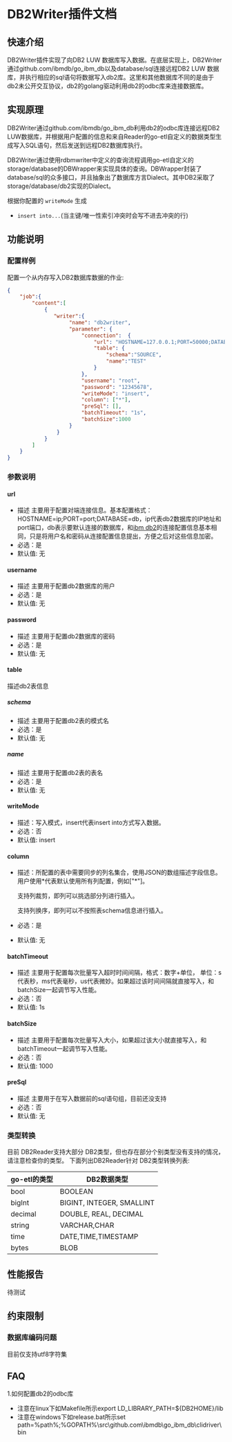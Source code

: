 # DB2Writer插件文档

## 快速介绍

DB2Writer插件实现了向DB2 LUW 数据库写入数据。在底层实现上，DB2Writer通过github.com/ibmdb/go_ibm_db以及database/sql连接远程DB2 LUW 数据库，并执行相应的sql语句将数据写入db2库。这里和其他数据库不同的是由于db2未公开交互协议，db2的golang驱动利用db2的odbc库来连接数据库。

## 实现原理
DB2Writer通过github.com/ibmdb/go_ibm_db利用db2的odbc库连接远程DB2 LUW数据库，并根据用户配置的信息和来自Reader的go-etl自定义的数据类型生成写入SQL语句，然后发送到远程DB2数据库执行。

DB2Writer通过使用rdbmwriter中定义的查询流程调用go-etl自定义的storage/database的DBWrapper来实现具体的查询。DBWrapper封装了database/sql的众多接口，并且抽象出了数据库方言Dialect。其中DB2采取了storage/database/db2实现的Dialect。

根据你配置的 `writeMode` 生成

- `insert into...`(当主键/唯一性索引冲突时会写不进去冲突的行)


## 功能说明

### 配置样例

配置一个从内存写入DB2数据库数据的作业:

```json
{
    "job":{
        "content":[
            {
               "writer":{
                    "name": "db2writer",
                    "parameter": {
                        "connection":  {
                            "url": "HOSTNAME=127.0.0.1;PORT=50000;DATABASE=db",
                            "table": {
                                "schema":"SOURCE",
                                "name":"TEST"
                            }
                        },
                        "username": "root",
                        "password": "12345678",
                        "writeMode": "insert",
                        "column": ["*"],
                        "preSql": [],
                        "batchTimeout": "1s",
                        "batchSize":1000
                    }
                }
            }
        ]
    }
}
```

### 参数说明

#### url

- 描述 主要用于配置对端连接信息。基本配置格式：HOSTNAME=ip;PORT=port;DATABASE=db，ip代表db2数据库的IP地址和port端口，db表示要默认连接的数据库，和[ibm db2](https://github.com/ibmdb/go_ibm_db)的连接配置信息基本相同，只是将用户名和密码从连接配置信息提出，方便之后对这些信息加密。
- 必选：是
- 默认值: 无

#### username

- 描述 主要用于配置db2数据库的用户
- 必选：是
- 默认值: 无

#### password

- 描述 主要用于配置db2数据库的密码
- 必选：是
- 默认值: 无

#### table

描述db2表信息

##### schema

- 描述 主要用于配置db2表的模式名
- 必选：是
- 默认值: 无

##### name

- 描述 主要用于配置db2表的表名
- 必选：是
- 默认值: 无

#### writeMode

- 描述：写入模式，insert代表insert into方式写入数据。
- 必选：否
- 默认值: insert

#### column

- 描述：所配置的表中需要同步的列名集合，使用JSON的数组描述字段信息。用户使用*代表默认使用所有列配置，例如["\*"]。

  支持列裁剪，即列可以挑选部分列进行插入。

  支持列换序，即列可以不按照表schema信息进行插入。

- 必选：是

- 默认值: 无

#### batchTimeout

- 描述 主要用于配置每次批量写入超时时间间隔，格式：数字+单位， 单位：s代表秒，ms代表毫秒，us代表微妙。如果超过该时间间隔就直接写入，和batchSize一起调节写入性能。
- 必选：否
- 默认值: 1s

#### batchSize

- 描述 主要用于配置每次批量写入大小，如果超过该大小就直接写入，和batchTimeout一起调节写入性能。
- 必选：否
- 默认值: 1000

#### preSql

- 描述 主要用于在写入数据前的sql语句组，目前还没支持
- 必选：否
- 默认值: 无

### 类型转换

目前  DB2Reader支持大部分  DB2类型，但也存在部分个别类型没有支持的情况，请注意检查你的类型。
下面列出DB2Reader针对  DB2类型转换列表:

| go-etl的类型 | DB2数据类型               |
| ------------ | ------------------------- |
| bool         | BOOLEAN                   |
| bigInt       | BIGINT, INTEGER, SMALLINT |
| decimal      | DOUBLE, REAL, DECIMAL     |
| string       | VARCHAR,CHAR              |
| time         | DATE,TIME,TIMESTAMP       |
| bytes        | BLOB                      |

## 性能报告

待测试

## 约束限制


### 数据库编码问题
目前仅支持utf8字符集

## FAQ

1.如何配置db2的odbc库

- 注意在linux下如Makefile所示export LD_LIBRARY_PATH=${DB2HOME}/lib
- 注意在windows下如release.bat所示set path=%path%;%GOPATH%\src\github.com\ibmdb\go_ibm_db\clidriver\bin